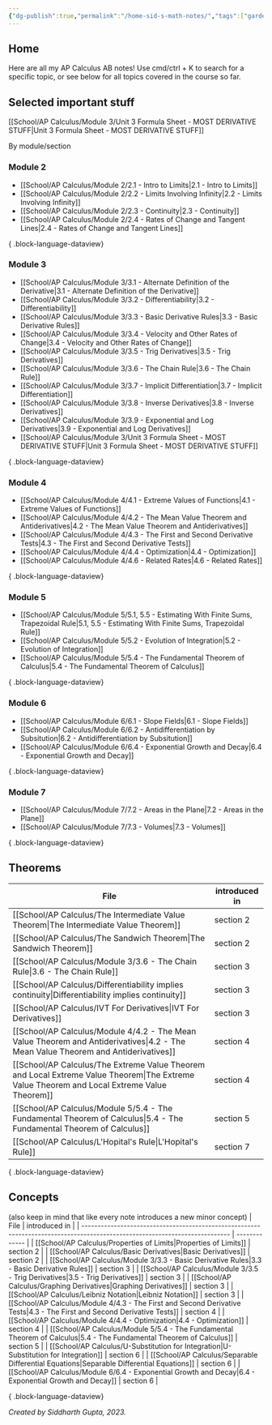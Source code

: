 ```yaml
---
{"dg-publish":true,"permalink":"/home-sid-s-math-notes/","tags":["gardenEntry"]}
---
```


## **Home**
Here are all my AP Calculus AB notes! Use cmd/ctrl + K to search for a specific topic, or see below for all topics covered in the course so far.

## Selected important stuff
[[School/AP Calculus/Module 3/Unit 3 Formula Sheet - MOST DERIVATIVE STUFF\|Unit 3 Formula Sheet - MOST DERIVATIVE STUFF]]

By module/section
### Module 2
- [[School/AP Calculus/Module 2/2.1 - Intro to Limits\|2.1 - Intro to Limits]]
- [[School/AP Calculus/Module 2/2.2 - Limits Involving Infinity\|2.2 - Limits Involving Infinity]]
- [[School/AP Calculus/Module 2/2.3 - Continuity\|2.3 - Continuity]]
- [[School/AP Calculus/Module 2/2.4 - Rates of Change and Tangent Lines\|2.4 - Rates of Change and Tangent Lines]]

{ .block-language-dataview}
### Module 3
- [[School/AP Calculus/Module 3/3.1 - Alternate Definition of the Derivative\|3.1 - Alternate Definition of the Derivative]]
- [[School/AP Calculus/Module 3/3.2 - Differentiability\|3.2 - Differentiability]]
- [[School/AP Calculus/Module 3/3.3 - Basic Derivative Rules\|3.3 - Basic Derivative Rules]]
- [[School/AP Calculus/Module 3/3.4 - Velocity and Other Rates of Change\|3.4 - Velocity and Other Rates of Change]]
- [[School/AP Calculus/Module 3/3.5 - Trig Derivatives\|3.5 - Trig Derivatives]]
- [[School/AP Calculus/Module 3/3.6 - The Chain Rule\|3.6 - The Chain Rule]]
- [[School/AP Calculus/Module 3/3.7 - Implicit Differentiation\|3.7 - Implicit Differentiation]]
- [[School/AP Calculus/Module 3/3.8 - Inverse Derivatives\|3.8 - Inverse Derivatives]]
- [[School/AP Calculus/Module 3/3.9 - Exponential and Log Derivatives\|3.9 - Exponential and Log Derivatives]]
- [[School/AP Calculus/Module 3/Unit 3 Formula Sheet - MOST DERIVATIVE STUFF\|Unit 3 Formula Sheet - MOST DERIVATIVE STUFF]]

{ .block-language-dataview}
### Module 4
- [[School/AP Calculus/Module 4/4.1 - Extreme Values of Functions\|4.1 - Extreme Values of Functions]]
- [[School/AP Calculus/Module 4/4.2 - The Mean Value Theorem and Antiderivatives\|4.2 - The Mean Value Theorem and Antiderivatives]]
- [[School/AP Calculus/Module 4/4.3 - The First and Second Derivative Tests\|4.3 - The First and Second Derivative Tests]]
- [[School/AP Calculus/Module 4/4.4 - Optimization\|4.4 - Optimization]]
- [[School/AP Calculus/Module 4/4.6 - Related Rates\|4.6 - Related Rates]]

{ .block-language-dataview}
### Module 5
- [[School/AP Calculus/Module 5/5.1, 5.5 - Estimating With Finite Sums, Trapezoidal Rule\|5.1, 5.5 - Estimating With Finite Sums, Trapezoidal Rule]]
- [[School/AP Calculus/Module 5/5.2 - Evolution of Integration\|5.2 - Evolution of Integration]]
- [[School/AP Calculus/Module 5/5.4 - The Fundamental Theorem of Calculus\|5.4 - The Fundamental Theorem of Calculus]]

{ .block-language-dataview}
### Module 6
- [[School/AP Calculus/Module 6/6.1 - Slope Fields\|6.1 - Slope Fields]]
- [[School/AP Calculus/Module 6/6.2 - Antidifferentiation by Subsitution\|6.2 - Antidifferentiation by Subsitution]]
- [[School/AP Calculus/Module 6/6.4 - Exponential Growth and Decay\|6.4 - Exponential Growth and Decay]]

{ .block-language-dataview}
### Module 7
- [[School/AP Calculus/Module 7/7.2 - Areas in the Plane\|7.2 - Areas in the Plane]]
- [[School/AP Calculus/Module 7/7.3 - Volumes\|7.3 - Volumes]]

{ .block-language-dataview}
## Theorems
| File                                                                                                                                           | introduced in |
| ---------------------------------------------------------------------------------------------------------------------------------------------- | ------------- |
| [[School/AP Calculus/The Intermediate Value Theorem\|The Intermediate Value Theorem]]                                                       | section 2     |
| [[School/AP Calculus/The Sandwich Theorem\|The Sandwich Theorem]]                                                                           | section 2     |
| [[School/AP Calculus/Module 3/3.6 - The Chain Rule\|3.6 - The Chain Rule]]                                                                  | section 3     |
| [[School/AP Calculus/Differentiability implies continuity\|Differentiability implies continuity]]                                           | section 3     |
| [[School/AP Calculus/IVT For Derivatives\|IVT For Derivatives]]                                                                             | section 3     |
| [[School/AP Calculus/Module 4/4.2 - The Mean Value Theorem and Antiderivatives\|4.2 - The Mean Value Theorem and Antiderivatives]]          | section 4     |
| [[School/AP Calculus/The Extreme Value Theorem and Local Extreme Value Theorem\|The Extreme Value Theorem and Local Extreme Value Theorem]] | section 4     |
| [[School/AP Calculus/Module 5/5.4 - The Fundamental Theorem of Calculus\|5.4 - The Fundamental Theorem of Calculus]]                        | section 5     |
| [[School/AP Calculus/L'Hopital's Rule\|L'Hopital's Rule]]                                                                                   | section 7     |

{ .block-language-dataview}
## Concepts
(also keep in mind that like every note introduces a new minor concept)
| File                                                                                                                        | introduced in |
| --------------------------------------------------------------------------------------------------------------------------- | ------------- |
| [[School/AP Calculus/Properties of Limits\|Properties of Limits]]                                                        | section 2     |
| [[School/AP Calculus/Basic Derivatives\|Basic Derivatives]]                                                              | section 2     |
| [[School/AP Calculus/Module 3/3.3 - Basic Derivative Rules\|3.3 - Basic Derivative Rules]]                               | section 3     |
| [[School/AP Calculus/Module 3/3.5 - Trig Derivatives\|3.5 - Trig Derivatives]]                                           | section 3     |
| [[School/AP Calculus/Graphing Derivatives\|Graphing Derivatives]]                                                        | section 3     |
| [[School/AP Calculus/Leibniz Notation\|Leibniz Notation]]                                                                | section 3     |
| [[School/AP Calculus/Module 4/4.3 - The First and Second Derivative Tests\|4.3 - The First and Second Derivative Tests]] | section 4     |
| [[School/AP Calculus/Module 4/4.4 - Optimization\|4.4 - Optimization]]                                                   | section 4     |
| [[School/AP Calculus/Module 5/5.4 - The Fundamental Theorem of Calculus\|5.4 - The Fundamental Theorem of Calculus]]     | section 5     |
| [[School/AP Calculus/U-Substitution for Integration\|U-Substitution for Integration]]                                    | section 6     |
| [[School/AP Calculus/Separable Differential Equations\|Separable Differential Equations]]                                | section 6     |
| [[School/AP Calculus/Module 6/6.4 - Exponential Growth and Decay\|6.4 - Exponential Growth and Decay]]                   | section 6     |

{ .block-language-dataview}

_Created by Siddharth Gupta, 2023._